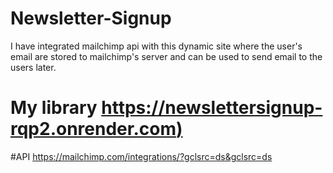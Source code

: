 # Newsletter-Signup
I have integrated mailchimp api with this dynamic site where the user's email are stored to 
mailchimp's server and can be used to send email to the users later.

# My library [https://newslettersignup-rqp2.onrender.com)](https://newslettersignup-rqp2.onrender.com)

#API
https://mailchimp.com/integrations/?gclsrc=ds&gclsrc=ds
